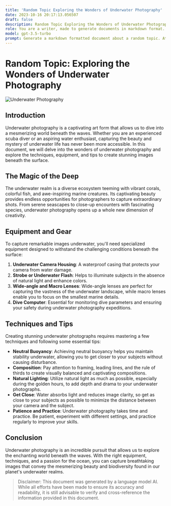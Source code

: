 ```yaml
---
title: 'Random Topic Exploring the Wonders of Underwater Photography'
date: 2023-10-16 20:17:13.056507
draft: false
description: Random Topic Exploring the Wonders of Underwater Photography
role: You are a writer, made to generate documents in markdown format. It is very important that all of the documents you generate are in valid markdown format.
model: gpt-3.5-turbo
prompt: Generate a markdown formatted document about a random topic. At the bottom, include a disclaimer explaining that the document was generated by you. The first line of the document should be the title. Make sure that the entire document is in proper markdown format, using a mix of various tags to make the document visually appealing.
---
```


# Random Topic: Exploring the Wonders of Underwater Photography

![Underwater Photography](https://example.com/underwater-photo.jpg)

## Introduction
Underwater photography is a captivating art form that allows us to dive into a mesmerizing world beneath the waves. Whether you are an experienced scuba diver or an aspiring water enthusiast, capturing the beauty and mystery of underwater life has never been more accessible. In this document, we will delve into the wonders of underwater photography and explore the techniques, equipment, and tips to create stunning images beneath the surface.

## The Magic of the Deep
The underwater realm is a diverse ecosystem teeming with vibrant corals, colorful fish, and awe-inspiring marine creatures. Its captivating beauty provides endless opportunities for photographers to capture extraordinary shots. From serene seascapes to close-up encounters with fascinating species, underwater photography opens up a whole new dimension of creativity.

## Equipment and Gear
To capture remarkable images underwater, you'll need specialized equipment designed to withstand the challenging conditions beneath the surface:

1. **Underwater Camera Housing**: A waterproof casing that protects your camera from water damage.
2. **Strobe or Underwater Flash**: Helps to illuminate subjects in the absence of natural light and enhance colors.
3. **Wide-angle and Macro Lenses**: Wide-angle lenses are perfect for capturing the vastness of the underwater landscape, while macro lenses enable you to focus on the smallest marine details.
4. **Dive Computer**: Essential for monitoring dive parameters and ensuring your safety during underwater photography expeditions.

## Techniques and Tips
Creating stunning underwater photographs requires mastering a few techniques and following some essential tips:

- **Neutral Buoyancy**: Achieving neutral buoyancy helps you maintain stability underwater, allowing you to get closer to your subjects without causing disturbance.
- **Composition**: Pay attention to framing, leading lines, and the rule of thirds to create visually balanced and captivating compositions.
- **Natural Lighting**: Utilize natural light as much as possible, especially during the golden hours, to add depth and drama to your underwater photographs.
- **Get Close**: Water absorbs light and reduces image clarity, so get as close to your subjects as possible to minimize the distance between your camera and the subject.
- **Patience and Practice**: Underwater photography takes time and practice. Be patient, experiment with different settings, and practice regularly to improve your skills.

## Conclusion
Underwater photography is an incredible pursuit that allows us to explore the enchanting world beneath the waves. With the right equipment, techniques, and a passion for the ocean, you can capture breathtaking images that convey the mesmerizing beauty and biodiversity found in our planet's underwater realms.

> Disclaimer: This document was generated by a language model AI. While all efforts have been made to ensure its accuracy and readability, it is still advisable to verify and cross-reference the information provided in this document.